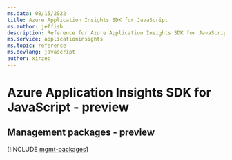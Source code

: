 ```yaml
---
ms.data: 08/15/2022
title: Azure Application Insights SDK for JavaScript
ms.author: jeffish
description: Reference for Azure Application Insights SDK for JavaScript
ms.service: applicationinsights
ms.topic: reference
ms.devlang: javascript
author: xirzec
---
```

# Azure Application Insights SDK for JavaScript - preview

## Management packages - preview
[!INCLUDE [mgmt-packages](application-insights-mgmt-index.md)]